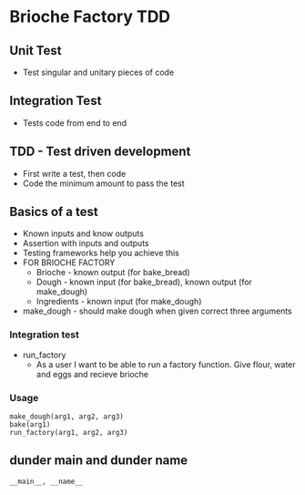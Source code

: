 # Brioche Factory TDD

## Unit Test
- Test singular and unitary pieces of code

## Integration Test
- Tests code from end to end

## TDD - Test driven development
- First write a test, then code
- Code the minimum amount to pass the test

## Basics of a test
- Known inputs and know outputs
- Assertion with inputs and outputs
- Testing frameworks help you achieve this
- FOR BRIOCHE FACTORY
    - Brioche - known output (for bake_bread)
    - Dough - known input (for bake_bread), known output (for make_dough)
    - Ingredients - known input (for make_dough)
- make_dough - should make dough when given correct three arguments

### Integration test
- run_factory
    - As a user I want to be able to run a factory function. Give flour, water and eggs and recieve brioche

### Usage
````
make_dough(arg1, arg2, arg3)
bake(arg1)
run_factory(arg1, arg2, arg3)
````
## dunder main and dunder name
````
__main__, __name__
````
